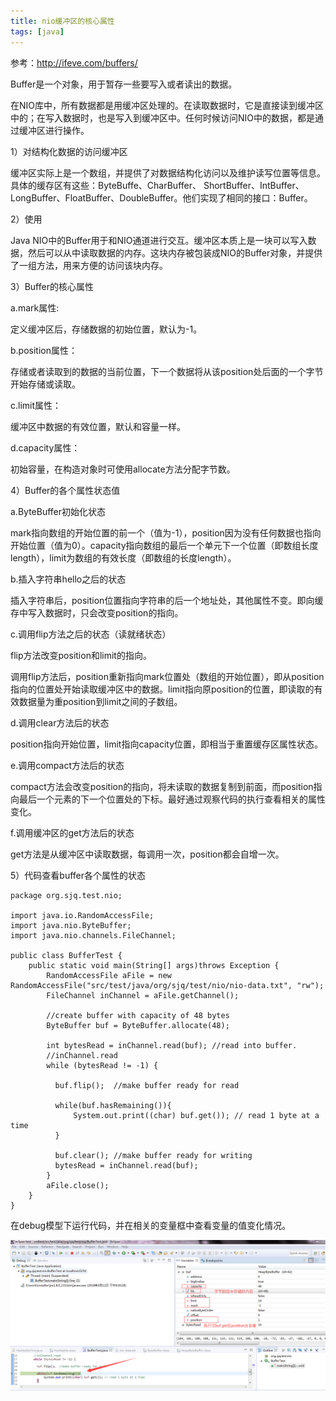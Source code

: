```yaml
---
title: nio缓冲区的核心属性
tags: [java]
---
```


参考：http://ifeve.com/buffers/

Buffer是一个对象，用于暂存一些要写入或者读出的数据。

在NIO库中，所有数据都是用缓冲区处理的。在读取数据时，它是直接读到缓冲区中的；在写入数据时，也是写入到缓冲区中。任何时候访问NIO中的数据，都是通过缓冲区进行操作。

1）对结构化数据的访问缓冲区

缓冲区实际上是一个数组，并提供了对数据结构化访问以及维护读写位置等信息。具体的缓存区有这些：ByteBuffe、CharBuffer、 ShortBuffer、IntBuffer、LongBuffer、FloatBuffer、DoubleBuffer。他们实现了相同的接口：Buffer。

2）使用

Java NIO中的Buffer用于和NIO通道进行交互。缓冲区本质上是一块可以写入数据，然后可以从中读取数据的内存。这块内存被包装成NIO的Buffer对象，并提供了一组方法，用来方便的访问该块内存。

3）Buffer的核心属性

a.mark属性:

定义缓冲区后，存储数据的初始位置，默认为-1。

b.position属性：

存储或者读取到的数据的当前位置，下一个数据将从该position处后面的一个字节开始存储或读取。

c.limit属性：

缓冲区中数据的有效位置，默认和容量一样。

d.capacity属性：

初始容量，在构造对象时可使用allocate方法分配字节数。

4）Buffer的各个属性状态值

a.ByteBuffer初始化状态

mark指向数组的开始位置的前一个（值为-1），position因为没有任何数据也指向开始位置（值为0）。capacity指向数组的最后一个单元下一个位置（即数组长度length），limit为数组的有效长度（即数组的长度length）。

b.插入字符串hello之后的状态

插入字符串后，position位置指向字符串的后一个地址处，其他属性不变。即向缓存中写入数据时，只会改变position的指向。

c.调用flip方法之后的状态（读就绪状态）

flip方法改变position和limit的指向。

调用flip方法后，position重新指向mark位置处（数组的开始位置），即从position指向的位置处开始读取缓冲区中的数据。limit指向原position的位置，即读取的有效数据量为重position到limit之间的子数组。

d.调用clear方法后的状态

position指向开始位置，limit指向capacity位置，即相当于重置缓存区属性状态。

e.调用compact方法后的状态

compact方法会改变position的指向，将未读取的数据复制到前面，而position指向最后一个元素的下一个位置处的下标。最好通过观察代码的执行查看相关的属性变化。

f.调用缓冲区的get方法后的状态

get方法是从缓冲区中读取数据，每调用一次，position都会自增一次。

5）代码查看buffer各个属性的状态

```
package org.sjq.test.nio;

import java.io.RandomAccessFile;
import java.nio.ByteBuffer;
import java.nio.channels.FileChannel;

public class BufferTest {
    public static void main(String[] args)throws Exception {
        RandomAccessFile aFile = new RandomAccessFile("src/test/java/org/sjq/test/nio/nio-data.txt", "rw");
        FileChannel inChannel = aFile.getChannel();

        //create buffer with capacity of 48 bytes
        ByteBuffer buf = ByteBuffer.allocate(48);

        int bytesRead = inChannel.read(buf); //read into buffer.
        //inChannel.read
        while (bytesRead != -1) {

          buf.flip();  //make buffer ready for read

          while(buf.hasRemaining()){
              System.out.print((char) buf.get()); // read 1 byte at a time
          }

          buf.clear(); //make buffer ready for writing
          bytesRead = inChannel.read(buf);
        }
        aFile.close();
    }
}
```

在debug模型下运行代码，并在相关的变量框中查看变量的值变化情况。

![](/images/java_basic/nio/buffer/buffer-debug.png)